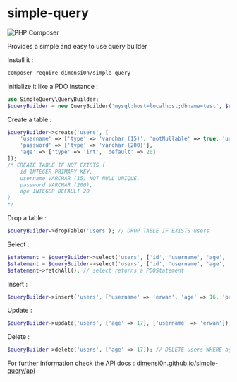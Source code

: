 # simple-query

![PHP Composer](https://github.com/dimensi0n/simple-query/workflows/PHP%20Composer/badge.svg)

Provides a simple and easy to use query builder

Install it :

```bash
composer require dimensi0n/simple-query
```

Initialize it like a PDO instance :

```php
use SimpleQuery\QueryBuilder;
$queryBuilder = new QueryBuilder('mysql:host=localhost;dbname=test', $user, $pass);
```

Create a table :

```php
$queryBuilder->create('users', [
    'username' => ['type' => 'varchar (15)', 'notNullable' => true, 'unique' => true],
    'password' => ['type' => 'varchar (200)'],
    'age' => ['type' => 'int', 'default' => 20]
]); 
/* CREATE TABLE IF NOT EXISTS ( 
    id INTEGER PRIMARY KEY, 
    username VARCHAR (15) NOT NULL UNIQUE,
    password VARCHAR (200),
    age INTEGER DEFAULT 20
)
*/
```

Drop a table :

```php
$queryBuilder->dropTable('users'); // DROP TABLE IF EXISTS users
```

Select :

```php
$statement = $queryBuilder->select('users', ['id', 'username', 'age', 'password']); // SELECT id, username, age, password FROM users
$statement = $queryBuilder->select('users', ['id', 'username', 'age', 'password'], ['age' => 16]); // SELECT id, username, age, password FROM users WHERE age = 17;
$statement->fetchAll(); // select returns a PDOStatement
```

Insert :

```php
$queryBuilder->insert('users', ['username' => 'erwan', 'age' => 16, 'password' => 'this_is_a_secure_password']); // INSERT INTO users (username, age, password) VALUES ('erwan', 16, 'this_is_a_secure_password')
```

Update :

```php
$queryBuilder->update('users', ['age' => 17], ['username' => 'erwan']); // UPDATE users SET age = 17 WHERE username = erwan
```

Delete :

```php
$queryBuilder->delete('users', ['age' => 17]); // DELETE users WHERE age = 17
```



For further information check the API docs : [dimensi0n.github.io/simple-query/api](dimensi0n.github.io/simple-query/api)
